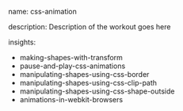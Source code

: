 name: css-animation

description: Description of the workout goes here

insights:
  - making-shapes-with-transform
  - pause-and-play-css-animations
  - manipulating-shapes-using-css-border
  - manipulating-shapes-using-css-clip-path
  - manipulating-shapes-using-css-shape-outside
  - animations-in-webkit-browsers